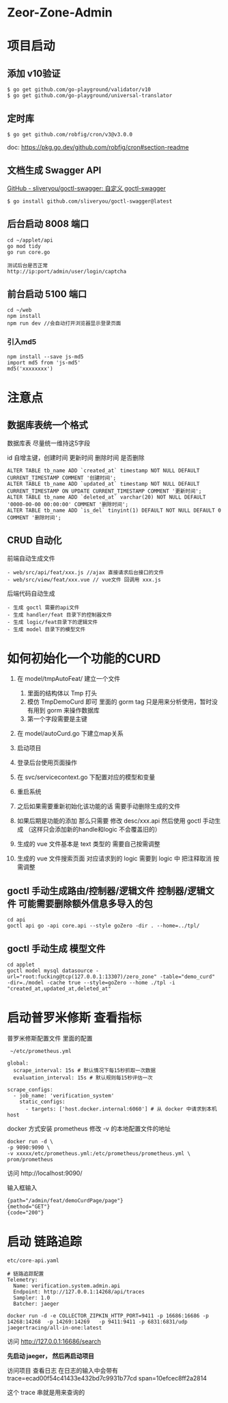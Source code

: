 # Zeor-Zone-Admin

# 项目启动

## 添加 v10验证 

```
$ go get github.com/go-playground/validator/v10
$ go get github.com/go-playground/universal-translator
```

## 定时库

```
$ go get github.com/robfig/cron/v3@v3.0.0
```

doc: https://pkg.go.dev/github.com/robfig/cron#section-readme

## 文档生成 Swagger API

 [GitHub - sliveryou/goctl-swagger: 自定义 goctl-swagger](https://github.com/sliveryou/goctl-swagger)

```
$ go install github.com/sliveryou/goctl-swagger@latest
```

## 后台启动 8008 端口

```
cd ~/applet/api
go mod tidy
go run core.go

测试后台是否正常
http://ip:port/admin/user/login/captcha
```

## 前台启动 5100 端口 

```
cd ~/web
npm install
npm run dev //会自动打开浏览器显示登录页面
```

### 引入md5

```
npm install --save js-md5
import md5 from 'js-md5'
md5('xxxxxxxx')
```



# 注意点

## 数据库表统一个格式

数据库表 尽量统一维持这5字段

id 自增主键，创建时间 更新时间 删除时间 是否删除

```
ALTER TABLE tb_name ADD `created_at` timestamp NOT NULL DEFAULT CURRENT_TIMESTAMP COMMENT '创建时间';
ALTER TABLE tb_name ADD `updated_at` timestamp NOT NULL DEFAULT CURRENT_TIMESTAMP ON UPDATE CURRENT_TIMESTAMP COMMENT '更新时间';
ALTER TABLE tb_name ADD `deleted_at` varchar(20) NOT NULL DEFAULT '0000-00-00 00:00:00' COMMENT '删除时间';
ALTER TABLE tb_name ADD `is_del` tinyint(1) DEFAULT NOT NULL DEFAULT 0 COMMENT '删除时间';
```

## CRUD 自动化

前端自动生成文件

    - web/src/api/feat/xxx.js //ajax 直接请求后台接口的文件
    - web/src/view/feat/xxx.vue // vue文件 回调用 xxx.js

后端代码自动生成

    - 生成 goctl 需要的api文件
    - 生成 handler/feat 目录下的控制器文件
    - 生成 logic/feat目录下的逻辑文件
    - 生成 model 目录下的模型文件

# 如何初始化一个功能的CURD

1. 在 model/tmpAutoFeat/ 建立一个文件 

   1. 里面的结构体以 Tmp 打头 
   2. 模仿 TmpDemoCurd 即可 里面的 gorm tag 只是用来分析使用，暂时没有用到 gorm 来操作数据库
   3. 第一个字段需要是主键
2. 在 model/autoCurd.go 下建立map关系
3. 启动项目
4. 登录后台使用页面操作
5. 在 svc/servicecontext.go 下配置对应的模型和变量
6. 重启系统
7. 之后如果需要重新初始化该功能的话 需要手动删除生成的文件 
8. 如果后期是功能的添加 那么只需要 修改 desc/xxx.api 然后使用 goctl 手动生成 （这样只会添加新的handle和logic 不会覆盖旧的）
9. 生成的 vue 文件基本是 text 类型的 需要自己按需调整
10. 生成的 vue 文件搜索页面 对应请求到的 logic 需要到 logic 中 把注释取消 按需调整

## goctl 手动生成路由/控制器/逻辑文件    控制器/逻辑文件 可能需要删除额外信息多导入的包

```
cd api
goctl api go -api core.api --style goZero -dir . --home=../tpl/
```

## goctl 手动生成 模型文件

```
cd applet
goctl model mysql datasource -url="root:fucking@tcp(127.0.0.1:13307)/zero_zone" -table="demo_curd"  -dir=./model -cache true --style=goZero --home ./tpl -i "created_at,updated_at,deleted_at" 
```

# 启动普罗米修斯 查看指标

普罗米修斯配置文件 里面的配置

```
 ~/etc/prometheus.yml  
 
global:
  scrape_interval: 15s # 默认情况下每15秒抓取一次数据
  evaluation_interval: 15s # 默认规则每15秒评估一次

scrape_configs:
  - job_name: 'verification_system'
    static_configs:
      - targets: ['host.docker.internal:6060'] # 从 docker 中请求到本机host
```

docker 方式安装 prometheus 修改 -v 的本地配置文件的地址

```
docker run -d \
-p 9090:9090 \
-v xxxxx/etc/prometheus.yml:/etc/prometheus/prometheus.yml \
prom/prometheus
```

访问 http://localhost:9090/

输入框输入 

```
{path="/admin/feat/demoCurdPage/page"}
{method="GET"}
{code="200"}
```



# 启动 链路追踪

```
etc/core-api.yaml

# 链路追踪配置
Telemetry:
  Name: verification.system.admin.api
  Endpoint: http://127.0.0.1:14268/api/traces
  Sampler: 1.0
  Batcher: jaeger
```



```text
docker run -d -e COLLECTOR_ZIPKIN_HTTP_PORT=9411 -p 16686:16686 -p 14268:14268  -p 14269:14269   -p 9411:9411 -p 6831:6831/udp jaegertracing/all-in-one:latest
```

访问 http://127.0.0.1:16686/search

**先启动 jaeger， 然后再启动项目**

访问项目 查看日志 在日志的输入中会带有  trace=ecad00f54c41433e432bd7c9931b77cd  span=10efcec8ff2a2814

这个 trace 串就是用来查询的